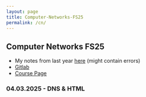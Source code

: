```yaml
---
layout: page
title: Computer-Networks-FS25
permalink: /cn/
---
```



## Computer Networks FS25 

- My notes from last year [here](/cn-fs24-script.pdf) (might contain errors)
- [Gitlab](https://gitlab.inf.ethz.ch/PRV-PERRIG/networks-course/computer-networks-2025/)
- [Course Page](https://netsec.ethz.ch/courses/cn-2025/)

### 04.03.2025 - DNS & HTML
